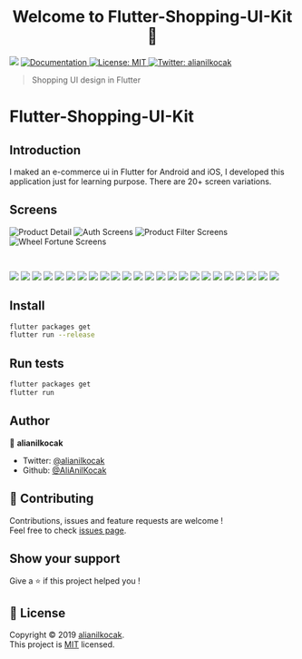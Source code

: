 <h1 align="center">Welcome to Flutter-Shopping-UI-Kit 👋</h1>
<p>
  <img src="https://img.shields.io/badge/version-1.0.0.-blue.svg?cacheSeconds=2592000" />
  <a href="https://www.coolflutter.com/">
    <img alt="Documentation" src="https://img.shields.io/badge/documentation-yes-brightgreen.svg" target="_blank" />
  </a>
  <a href="https://www.coolflutter.com/">
    <img alt="License: MIT" src="https://img.shields.io/badge/License-MIT-yellow.svg" target="_blank" />
  </a>
  <a href="https://twitter.com/alianilkocak">
    <img alt="Twitter: alianilkocak" src="https://img.shields.io/twitter/follow/alianilkocak.svg?style=social" target="_blank" />
  </a>
</p>

>  Shopping UI design in Flutter

# Flutter-Shopping-UI-Kit

## Introduction

I maked an e-commerce ui in Flutter for Android and iOS, I developed this application just for learning purpose. There are 20+ screen variations.

## Screens

![Product Detail](ss/gifs/1.gif)
![Auth Screens](ss/gifs/2.gif)
![Product Filter Screens](ss/gifs/3.gif)
![Wheel Fortune Screens](ss/gifs/4.gif)

<pre>

</pre>

![](ss/1.png)
![](ss/2.png)
![](ss/3.png)
![](ss/4.png)
![](ss/5.png)
![](ss/6.png)
![](ss/7.png)
![](ss/8.png)
![](ss/9.png)
![](ss/10.png)
![](ss/11.png)
![](ss/12.png)
![](ss/13.png)
![](ss/14.png)
![](ss/15.png)
![](ss/16.png)
![](ss/17.png)
![](ss/18.png)
![](ss/19.png)
![](ss/20.png)
![](ss/21.png)
![](ss/22.png)
![](ss/23.png)
![](ss/24.png)




## Install

```sh
flutter packages get
flutter run --release
```

## Run tests

```sh
flutter packages get
flutter run 

```

## Author

👤 **alianilkocak**

* Twitter: [@alianilkocak](https://twitter.com/alianilkocak)
* Github: [@AliAnilKocak](https://github.com/AliAnilKocak)

## 🤝 Contributing

Contributions, issues and feature requests are welcome !<br />Feel free to check [issues page](https://www.coolflutter.com/).

## Show your support

Give a ⭐️ if this project helped you !

## 📝 License

Copyright © 2019 [alianilkocak](https://github.com/AliAnilKocak).<br />
This project is [MIT](https://www.coolflutter.com/) licensed.
